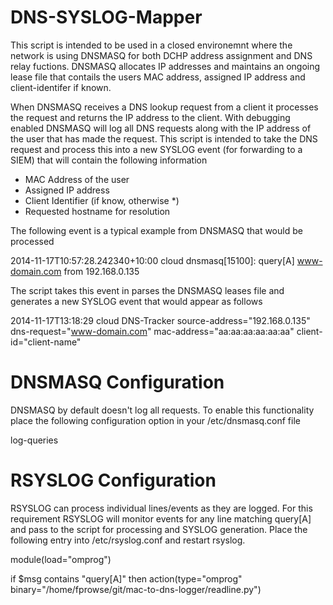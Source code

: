 DNS-SYSLOG-Mapper   
=================
This script is intended to be used in a closed environemnt where the network is using DNSMASQ for both DCHP address assignment and DNS relay fuctions. DNSMASQ allocates IP addresses and maintains an ongoing lease file that contails the users MAC address, assigned IP address and client-identifer if known. 

When DNSMASQ receives a DNS lookup request from a client it processes the request and returns the IP address to the client. With debugging enabled DNSMASQ will log all DNS requests along with the IP address of the user that has made the request. This script is intended to take the DNS request and process this into a new SYSLOG event (for forwarding to a SIEM) that will contain the following information

* MAC Address of the user 
* Assigned IP address
* Client Identifier (if know, otherwise *)
* Requested hostname for resolution 

The following event is a typical example from DNSMASQ that would be processed 

  2014-11-17T10:57:28.242340+10:00 cloud dnsmasq[15100]: query[A] www-domain.com from 192.168.0.135

The script takes this event in parses the DNSMASQ leases file and generates a new SYSLOG event that would appear as follows

  2014-11-17T13:18:29 cloud DNS-Tracker source-address="192.168.0.135" dns-request="www-domain.com" mac-address="aa:aa:aa:aa:aa:aa" client-id="client-name" 


DNSMASQ Configuration
=====================
DNSMASQ by default doesn't log all requests. To enable this functionality place the following configuration option in your /etc/dnsmasq.conf file

log-queries

RSYSLOG Configuration
=====================
RSYSLOG can process individual lines/events as they are logged. For this requirement RSYSLOG will monitor events for any line matching query[A] and pass to the script for processing and SYSLOG generation. Place the following entry into /etc/rsyslog.conf and restart rsyslog. 

module(load="omprog")

if $msg contains "query[A]" then 
    action(type="omprog"
           binary="/home/fprowse/git/mac-to-dns-logger/readline.py")




    

